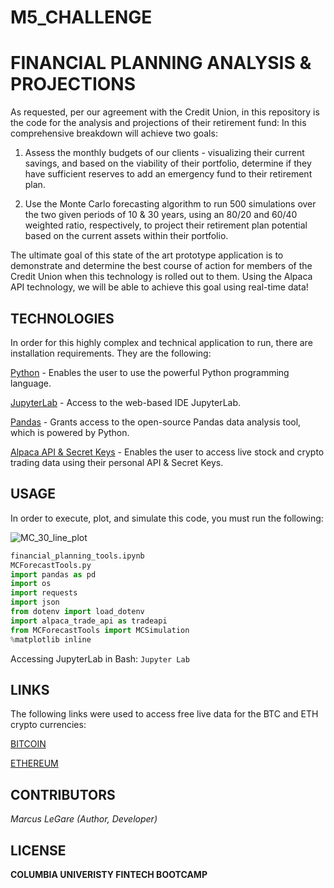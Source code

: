 # M5_CHALLENGE

# FINANCIAL PLANNING ANALYSIS & PROJECTIONS

As requested, per our agreement with the Credit Union, in this repository is the code for the analysis and projections of their retirement fund: In this comprehensive breakdown will achieve two goals:

1. Assess the monthly budgets of our clients - visualizing their current savings, and based on the viability of their portfolio, determine if they have sufficient reserves to add an emergency fund to their retirement plan.

2. Use the Monte Carlo forecasting algorithm to run 500 simulations over the two given periods of 10 & 30 years, using an 80/20 and 60/40 weighted ratio, respectively, to project their retirement plan potential based on the current assets within their portfolio. 

The ultimate goal of this state of the art prototype application is to demonstrate and determine the best course of action for members of the Credit Union when this technology is rolled out to them. Using the Alpaca API technology, we will be able to achieve this goal using real-time data!


## TECHNOLOGIES

In order for this highly complex and technical application to run, there are installation requirements. They are the following:

[Python](https://www.python.org/downloads/) - Enables the user to use the powerful Python programming language.

[JupyterLab](https://jupyter.org/) - Access to the web-based IDE JupyterLab.  

[Pandas](https://pandas.pydata.org/) - Grants access to the open-source Pandas data analysis tool, which is powered by Python.

[Alpaca API & Secret Keys](https://alpaca.markets/) - Enables the user to access live stock and crypto trading data using their personal API & Secret Keys.


## USAGE

In order to execute, plot, and simulate this code, you must run the following:

![MC_30_line_plot](https://user-images.githubusercontent.com/127421460/236598604-df2f4bce-73c7-4913-98c2-186641b547a8.png)

```python
financial_planning_tools.ipynb
MCForecastTools.py
import pandas as pd
import os
import requests
import json
from dotenv import load_dotenv
import alpaca_trade_api as tradeapi
from MCForecastTools import MCSimulation
%matplotlib inline
```
Accessing JupyterLab in Bash: `Jupyter Lab`


## LINKS
The following links were used to access free live data for the BTC and ETH crypto currencies:

[BITCOIN](https://api.alternative.me/v2/ticker/Bitcoin/?convert=USD)

[ETHEREUM](https://api.alternative.me/v2/ticker/Ethereum/?convert=USD)


## CONTRIBUTORS

*Marcus LeGare (Author, Developer)*


## LICENSE

**COLUMBIA UNIVERISTY FINTECH BOOTCAMP**
